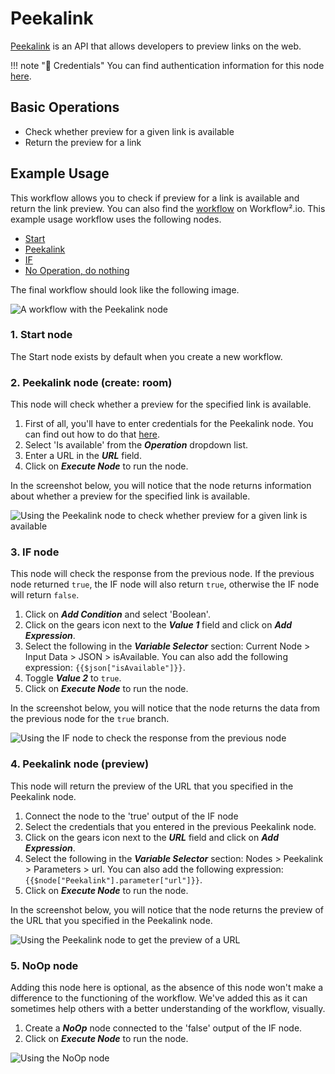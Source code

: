 # Peekalink

[Peekalink](https://peekalink.io) is an API that allows developers to preview links on the web.

!!! note "🔑 Credentials"
    You can find authentication information for this node [here](/workflow/integrations/credentials/peekalink/).


## Basic Operations

* Check whether preview for a given link is available
* Return the preview for a link

## Example Usage

This workflow allows you to check if preview for a link is available and return the link preview. You can also find the [workflow](https://WF².io/workflows/935) on Workflow².io. This example usage workflow uses the following nodes.
- [Start](/workflow/integrations/core-nodes/workflow-nodes-base.start/)
- [Peekalink]()
- [IF](/workflow/integrations/core-nodes/workflow-nodes-base.if/)
- [No Operation, do nothing](/workflow/integrations/core-nodes/workflow-nodes-base.noOp/)

The final workflow should look like the following image.

![A workflow with the Peekalink node](/_images/integrations/nodes/peekalink/workflow.png)

### 1. Start node

The Start node exists by default when you create a new workflow.

### 2. Peekalink node (create: room)

This node will check whether a preview for the specified link is available.

1. First of all, you'll have to enter credentials for the Peekalink node. You can find out how to do that [here](/workflow/integrations/credentials/peekalink/).
2. Select 'Is available' from the ***Operation*** dropdown list.
3. Enter a URL in the ***URL*** field.
4. Click on ***Execute Node*** to run the node.

In the screenshot below, you will notice that the node returns information about whether a preview for the specified link is available.

![Using the Peekalink node to check whether preview for a given link is available](/_images/integrations/nodes/peekalink/peekalink_node.png)

### 3. IF node

This node will check the response from the previous node. If the previous node returned `true`, the IF node will also return `true`, otherwise the IF node will return `false`.


1. Click on ***Add Condition*** and select 'Boolean'.
2. Click on the gears icon next to the ***Value 1*** field and click on ***Add Expression***.
3. Select the following in the ***Variable Selector*** section: Current Node > Input Data > JSON > isAvailable. You can also add the following expression: `{{$json["isAvailable"]}}`.
4. Toggle ***Value 2*** to `true`.
5. Click on ***Execute Node*** to run the node.


In the screenshot below, you will notice that the node returns the data from the previous node for the `true` branch.

![Using the IF node to check the response from the previous node](/_images/integrations/nodes/peekalink/if_node.png)

### 4. Peekalink node (preview)

This node will return the preview of the URL that you specified in the Peekalink node.


1. Connect the node to the 'true' output of the IF node
2. Select the credentials that you entered in the previous Peekalink node.
3. Click on the gears icon next to the ***URL*** field and click on ***Add Expression***.
4. Select the following in the ***Variable Selector*** section: Nodes > Peekalink > Parameters > url. You can also add the following expression: `{{$node["Peekalink"].parameter["url"]}}`.
5. Click on ***Execute Node*** to run the node.


In the screenshot below, you will notice that the node returns the preview of the URL that you specified in the Peekalink node.

![Using the Peekalink node to get the preview of a URL](/_images/integrations/nodes/peekalink/peekalink1_node.png)

### 5. NoOp node
Adding this node here is optional, as the absence of this node won't make a difference to the functioning of the workflow. We've added this as it can sometimes help others with a better understanding of the workflow, visually.


1. Create a ***NoOp*** node connected to the 'false' output of the IF node.
2. Click on ***Execute Node*** to run the node.


![Using the NoOp node](/_images/integrations/nodes/peekalink/noop_node.png)
